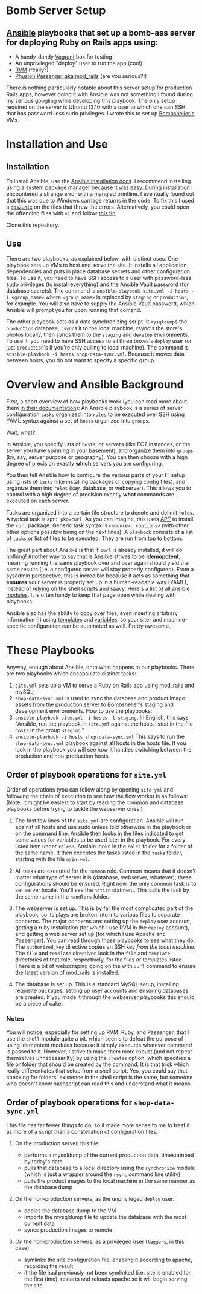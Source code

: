 Bomb Server Setup
===========

## [Ansible](http://docs.ansible.com/index.html) playbooks that set up a bomb-ass server for deploying Ruby on Rails apps using:

* A handy-dandy [Vagrant](vagrantup.com) box for testing
* An unprivileged "deploy" user to run the app (cool)
* [RVM](rvm.io) (really?)
* [Phusion Passenger aka mod_rails](phusionpassenger.com/) (are you serious?!)

There is nothing particularly notable about this server setup for production Rails apps, however doing it with Ansible was not something I found during my serious googling while developing this playbook.
The only setup required on the server is Ubuntu 13.10 with a user to which one can SSH that has password-less sudo privileges.
I wrote this to set up [Bombsheller's](http://shop.bombsheller.com/) VMs.

# Installation and Use

## Installation

To install Ansible, use the [Ansible installation docs](http://docs.ansible.com/intro_installation.html).
I recommend installing using a system package manager because it was easy.
During installation I encountered a strange error with a mangled printline.
I eventually found out that this was due to Windows carriage returns in the code.
To fix this I used a [`dos2unix`](http://linuxcommand.org/man_pages/dos2unix1.html) on the files that threw the errors.
Alternatively, you could open the offending files with `vi` and follow [this tip](http://stackoverflow.com/questions/82726/convert-dos-line-endings-to-linux-line-endings-in-vim).

Clone this repository.

## Use

There are two playbooks, as explained below, with distinct uses.
One playbook sets up VMs to host and serve the site.
It installs all application dependencies and puts in place database secrets and other configuration files.
To use it, you need to have SSH access to a user with password-less sudo privileges (to install everything) and the Ansible Vault password (for database secrets).
The command is `ansible-playbook site.yml -i hosts -l <group_name>` where `<group_name>` is replaced by `staging` or `production`, for example.
You will also have to supply the Ansible Vault password, which Ansible will prompt you for upon running that comand.

The other playbook acts as a data synchronizing script.
It `mysqldump`s the `production` database, `rsync`s it to the local machine, rsync's the store's photos locally, then syncs them to the `staging` and `develop` environments.
To use it, you need to have SSH access to all three boxes's `deploy` user (or just `production`'s if you're only pulling to local machine).
The command is `ansible-playbook -i hosts shop-data-sync.yml`.
Because it moves data between hosts, you do not want to specify a specific group.

# Overview and Ansible Background

First, a short overview of how playbooks work (you can read more about them [in their documentation](http://docs.ansible.com/playbooks.html)):
An Ansible playbook is a series of server configuration `tasks` organized into `roles` to be executed over SSH using YAML syntax against a set of `hosts` organized into `groups`.

Wait, what?

In Ansible, you specify lists of `hosts`, or servers (like EC2 instances, or the server you have spinning in your basement), and organize them into `groups` (by, say, server purpose or geography). You can then choose with a high degree of precision exactly **which** servers you are configuring.

You then tell Ansible how to configure the various parts of your IT setup using lists of `tasks` (like installing packages or copying config files), and organize them into `roles` (say, database, or webserver). This allows you to control with a high degree of precision exactly **what** commands are executed on each server.

Tasks are organized into a certain file structure to denote and delimit `roles`.
A typical task is `apt: pkg=curl`.
As you can imagine, this uses [APT](http://en.wikipedia.org/wiki/Advanced_Packaging_Tool) to install the `curl` package.
Generic task syntax is `<module>: <options>` (with other other options possibly being on the next lines).
A `playbook` consists of a list of `tasks` or list of files to be executed.
They are run from top to bottom.

The great part about Ansible is that if `curl` is already installed, it will do nothing!
Another way to say that is Ansible strives to be **idemopotent**, meaning running the same playbook over and over again should yield the same results (i.e. a configured server will stay properly configured).
From a sysadmin perspective, this is incredible because it acts as something that **ensures** your server is properly set up in a human-readable way (YAML), instead of relying on the shell scripts and saavy.
[Here's a list of all ansible modules](http://docs.ansible.com/list_of_all_modules.html).
It is often handy to keep that page open while dealing with playbooks.

Ansible also has the ability to copy over files, even inserting arbitrary information (!) using [templates](http://docs.ansible.com/template_module.html) and [variables](http://docs.ansible.com/playbooks_variables.html), so your site- and machine-specific configuration can be automated as well. Pretty awesome.

# These Playbooks

Anyway, enough about Ansible, onto what happens in our playbooks.
There are two playbooks which encapsulate distinct tasks:
1) `site.yml` sets up a VM to serve a Ruby on Rails app using mod_rails and mySQL;
2) `shop-data-sync.yml` is used to sync the database and product image assets from the production server to Bombsheller's staging and development environments.
How to use the playbooks:
1) `ansible-playbook site.yml -i hosts -l staging`.
In English, this says "Ansible, run the playbook in `site.yml` against the hosts listed in the file `hosts` in the group `staging`."
2) `ansible-playbook -i hosts shop-data-sync.yml`
This says to run the `shop-data-sync.yml` playbook against all hosts in the hosts file.
If you look in the playbook you will see how it handles switching between the produciton and non-production hosts.

## Order of playbook operations for `site.yml`

Order of operations (you can follow along by opening `site.yml` and following the chain of execution to see how the flow works) is as follows:
(Note: it might be easiest to start by reading the common and database playbooks before trying to tackle the webserver ones.)

1) The first few lines of the `site.yml` are configuration.
Ansible will run against all hosts and use sudo unless told otherwise in the playbook or on the command line.
Ansible then looks in the files indicated to get some values for variables to be used later in the playbook.
For every listed item under `roles:`, Ansible looks in the `roles` folder for a folder of the same name.
It then executes the tasks listed in the `tasks` folder, starting with the file `main.yml`.

2) All tasks are executed for the `common` role.
Common means that it doesn't matter what type of server it is (database, webserver, whatever); these configurations should be ensured.
Right now, the only common task is to set server locale.
You'll see the `notice` statment. This calls the task by the same name in the `handlers` folder.

3) The webserver is set up.
This is by far the most complicated part of the playbook, so its plays are broken into into various files to separate concerns.
The major concerns are: setting up the `deploy` user account, getting a ruby installation (for which I use RVM in the `deploy` account), and getting a web server set up (for which I use Apache and Passenger).
You can read through those playbooks to see what they do.
The `authorized_key` directive copies an SSH key *from the local machine*.
The `file` and `template` directives look in the `file` and `template` directories of that role, respectively, for the files or templates listed.
There is a bit of webscraping going on the with `curl` command to ensure the latest version of mod_rails is installed.

4) The database is set up.
This is a standard MySQL setup, installing requisite packages, setting up user accounts and ensuring databases are created.
If you made it through the webserver playbooks this should be a piece of cake.

### Notes

You will notice, especially for setting up RVM, Ruby, and Passenger, that I use the `shell` module quite a bit, which seems to defeat the purpose of using idempotent modules because it simply executes whatever command is passed to it.
However, I strive to make them more robust (and not repeat themselves unnecessarilty) by using the `creates` option, which specifies a file or folder that should be created by the command.
It is that trick which really differentiates that setup from a shell script.
Yes, you could say that checking for folders' existence in the shell script is the same, but someone who doesn't know bashscript can read this and understand what it means.

## Order of playbook operations for `shop-data-sync.yml`

This file has far fewer things to do, so it made more sense to me to treat it as more of a script than a constellation of configuration files.

1) On the production server, this file:
    * performs a mysqldump of the current production data, timestamped by today's date
    * pulls that database to a local directory using the `synchronize` module (which is just a wrapper around the `rsync` command line utility)
    * pulls the product images to the local machine in the same manner as the database dump

2) On the non-production servers, as the unprivileged `deploy` user:
    * copies the database dump to the VM
    * imports the mysqldump file to update the database with the most current data
    * syncs production images to remote

3) On the non-production servers, as a privileged user (`leggers`, in this case):
    * symlinks the site configuration file, enabling it according to apache, recording the result
    * if the file had previously not been symlinked (i.e. site is enabled for the first time), restarts and reloads apache so it will begin serving the site